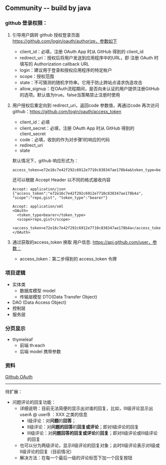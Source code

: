 ## Community -- build by java

### github 登录权限：
1. 引导用户跳转 github 授权登录页面 https://github.com/login/oauth/authorize，参数如下
    - client_id：必填，注册 OAuth App 时从 GitHub 得到的 client_id
    - redirect_uri：授权后将用户发送到应用程序中的URL，即 注册 OAuth 时填写的 Authorization callback URL
    - login：建议用于登录和授权应用程序的特定帐户
    - scope：授权范围
    - state：不可猜测的随机字符串。它用于防止跨站点请求伪造攻击
    - allow_signup：在OAuth流程期间，是否向未认证的用户提供注册GitHub的选项。默认值为true。false当策略禁止注册时使用
2. 用户授权后重定向到 redirect_uri，返回code 参数值，再通过code 再次访问 github：https://github.com/login/oauth/access_token
    - client_id：必填
    - client_secret：必填，注册 OAuth App 时从 GitHub 得到的 client_secret
    - code：必填，收到的作为对步骤1的响应的代码
    - redirect_uri
    - state
    
    默认情况下，github 响应形式为：
    ```
   access_token=e72e16c7e42f292c6912e7710c838347ae178b4a&token_type=bearer
   ```
   还可以根据 Accept Header 以不同的格式接收内容
   ```
   Accept: application/json
   {"access_token":"e72e16c7e42f292c6912e7710c838347ae178b4a", "scope":"repo,gist", "token_type":"bearer"}
   
   Accept: application/xml
   <OAuth>
     <token_type>bearer</token_type>
     <scope>repo,gist</scope>
     <access_token>e72e16c7e42f292c6912e7710c838347ae178b4a</access_token>
   </OAuth>
   ```
3. 通过获取的access_token 换取 用户信息: https://api.github.com/user，参数：
    - access_token：第二步得到的 access_token 令牌
    
### 项目逻辑
- 实体类
    - 数据库模型 model
    - 传输层模型 DTO(Data Transfer Object)
- DAO (Data Access Object)
- 控制层
- 服务层

### 分页显示
- thymeleaf
    - 前端 th:each
    - 后端 model 携带参数

### 资料
[Github OAuth](https://developer.github.com/apps/building-github-apps/)



***

待扩展：

- 问题评论的回复功能：
  - 详细说明：目前无法简便的显示出对谁的回复，比如，Ⅲ级评论显示出 userA @ userB ：XXX 之类的信息
    - Ⅰ级评论：对**问题**的**回答**；
    - Ⅱ级评论：对**问题的回答**的**回复或评论**；即对Ⅰ级评论的回复
    - Ⅲ级评论：对**问题回答的回复或评论**的**回复**；即对Ⅱ级评论或Ⅲ级评论的回复
  - 也可以分为两级评论，显示Ⅱ级评论的回复对象；此时Ⅱ级评论表示对Ⅰ级或Ⅱ级评论的回复（目前情况）
  - 解决方法：在每一个最后一级的评论标签下加一个回复按钮